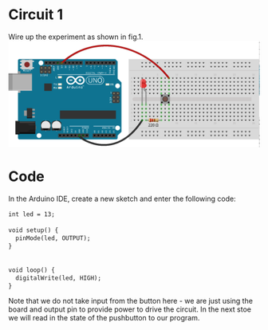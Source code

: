 # Circuit 1

Wire up the experiment as shown in fig.1.
![fig.1](https://raw.githubusercontent.com/truhlikfredy/IoTlabs/master/2%20-%20button/Images/button.png)

# Code
In the Arduino IDE, create a new sketch and enter the following code:

```
int led = 13;

void setup() {                
  pinMode(led, OUTPUT);     
}


void loop() {
  digitalWrite(led, HIGH);  
}
```

Note that we do not take input from the button here - we are just using the board and output pin  to provide power to drive the circuit. In the next stoe we will read in the state of the pushbutton to our program.
